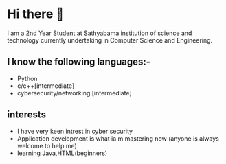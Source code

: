 # Hi there 👋

I am a 2nd Year Student at Sathyabama institution of science and technology currently undertaking in Computer Science and Engineering.
## I know the following languages:-
* Python
* c/c++[intermediate]
* cybersecurity/networking [intermediate]
## interests
* I have very keen intrest in cyber security
* Application development is what ia m mastering now (anyone is always welcome to help me)
* learning Java,HTML(beginners)
